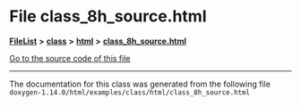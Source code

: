 

# File class\_8h\_source.html



[**FileList**](files.md) **>** [**class**](dir_27a5de23c38941ff965c28676c9bfe34.md) **>** [**html**](dir_da05ef8ed95277cdfed0ef595db30220.md) **>** [**class\_8h\_source.html**](class__8h__source_8html.md)

[Go to the source code of this file](class__8h__source_8html_source.md)





































































------------------------------
The documentation for this class was generated from the following file `doxygen-1.14.0/html/examples/class/html/class_8h_source.html`

